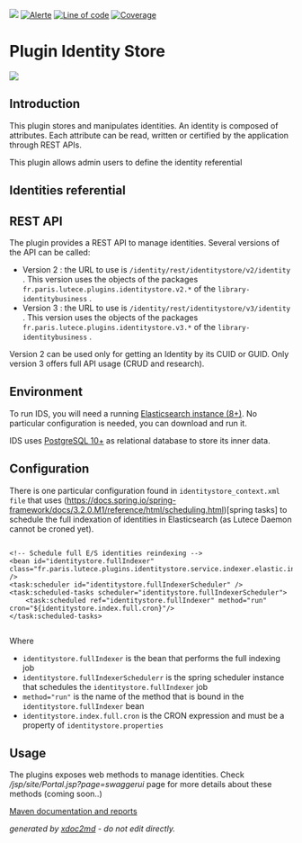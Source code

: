![](https://dev.lutece.paris.fr/jenkins/buildStatus/icon?job=gru-plugin-identitystore-deploy)
[![Alerte](https://dev.lutece.paris.fr/sonar/api/project_badges/measure?project=fr.paris.lutece.plugins%3Aplugin-identitystore&metric=alert_status)](https://dev.lutece.paris.fr/sonar/dashboard?id=fr.paris.lutece.plugins%3Aplugin-identitystore)
[![Line of code](https://dev.lutece.paris.fr/sonar/api/project_badges/measure?project=fr.paris.lutece.plugins%3Aplugin-identitystore&metric=ncloc)](https://dev.lutece.paris.fr/sonar/dashboard?id=fr.paris.lutece.plugins%3Aplugin-identitystore)
[![Coverage](https://dev.lutece.paris.fr/sonar/api/project_badges/measure?project=fr.paris.lutece.plugins%3Aplugin-identitystore&metric=coverage)](https://dev.lutece.paris.fr/sonar/dashboard?id=fr.paris.lutece.plugins%3Aplugin-identitystore)

# Plugin Identity Store

![](https://dev.lutece.paris.fr/plugins/plugin-identitystore/images/identitystore.png)

## Introduction

This plugin stores and manipulates identities. An identity is composed of attributes. Each attribute can be read, written or certified by the application through REST APIs.

This plugin allows admin users to define the identity referential

## Identities referential



## REST API

The plugin provides a REST API to manage identities. Several versions of the API can be called:
 
* Version 2 : the URL to use is `/identity/rest/identitystore/v2/identity` . This version uses the objects of the packages `fr.paris.lutece.plugins.identitystore.v2.*` of the `library-identitybusiness` .
* Version 3 : the URL to use is `/identity/rest/identitystore/v3/identity` . This version uses the objects of the packages `fr.paris.lutece.plugins.identitystore.v3.*` of the `library-identitybusiness` .


Version 2 can be used only for getting an Identity by its CUID or GUID. Only version 3 offers full API usage (CRUD and research).

## Environment

To run IDS, you will need a running [Elasticsearch instance (8+)](https://www.elastic.co/fr/downloads/elasticsearch). No particular configuration is needed, you can download and run it.

IDS uses [PostgreSQL 10+](https://www.postgresql.org/) as relational database to store its inner data.

## Configuration

There is one particular configuration found in `identitystore_context.xml file` that uses (https://docs.spring.io/spring-framework/docs/3.2.0.M1/reference/html/scheduling.html)[spring tasks] to schedule the full indexation of identities in Elasticsearch (as Lutece Daemon cannot be croned yet).
```

<!-- Schedule full E/S identities reindexing -->
<bean id="identitystore.fullIndexer" class="fr.paris.lutece.plugins.identitystore.service.indexer.elastic.index.task.FullIndexTask" />
<task:scheduler id="identitystore.fullIndexerScheduler" />
<task:scheduled-tasks scheduler="identitystore.fullIndexerScheduler">
    <task:scheduled ref="identitystore.fullIndexer" method="run" cron="${identitystore.index.full.cron}"/>
</task:scheduled-tasks>
                        
```
Where
 
*  `identitystore.fullIndexer` is the bean that performs the full indexing job
*  `identitystore.fullIndexerSchedulerr` is the spring scheduler instance that schedules the `identitystore.fullIndexer` job
*  `method="run"` is the name of the method that is bound in the `identitystore.fullIndexer` bean
*  `identitystore.index.full.cron` is the CRON expression and must be a property of `identitystore.properties` 


## Usage

The plugins exposes web methods to manage identities. Check */jsp/site/Portal.jsp?page=swaggerui* page for more details about these methods (coming soon..)


[Maven documentation and reports](https://dev.lutece.paris.fr/plugins/plugin-identitystore/)



 *generated by [xdoc2md](https://github.com/lutece-platform/tools-maven-xdoc2md-plugin) - do not edit directly.*